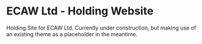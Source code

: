 # ECAW Ltd - Holding Website

Holding Site for ECAW Ltd. Currently under construction, but making use of an
existing theme as a placeholder in the meantime.
